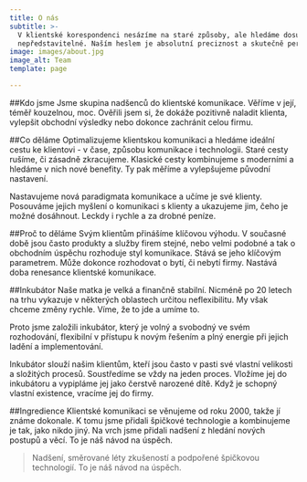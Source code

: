 ```yaml
---
title: O nás
subtitle: >-
  V klientské korespondenci nesázíme na staré způsoby, ale hledáme dosud
  nepředstavitelné. Naším heslem je absolutní preciznost a skutečně personalizovaná, funkční klientská komunikace.
image: images/about.jpg
image_alt: Team
template: page

---
```

##Kdo jsme 
Jsme skupina nadšenců do klientské komunikace. Věříme v její, téměř kouzelnou, moc. Ověřili jsem si, že dokáže pozitivně naladit klienta, vylepšit obchodní výsledky nebo dokonce zachránit celou firmu.

##Co děláme 
Optimalizujeme klientskou komunikaci a hledáme ideální cestu ke klientovi - v čase, způsobu komunikace i technologii. Staré cesty rušíme, či zásadně zkracujeme. Klasické cesty kombinujeme s moderními a hledáme v nich nové benefity. Ty pak měříme a vylepšujeme původní nastavení. 

Nastavujeme nová paradigmata komunikace a učíme je své klienty. Posouváme jejich myšlení o komunikaci s klienty a ukazujeme jim, čeho je možné dosáhnout. Leckdy i rychle a za drobné peníze.   
  
##Proč to děláme
Svým klientům přinášíme klíčovou výhodu. V současné době jsou často produkty a služby firem stejné, nebo velmi podobné a tak o obchodním úspěchu rozhoduje styl komunikace. Stává se jeho klíčovým parametrem. Může dokonce rozhodovat o bytí, či nebytí firmy. Nastává doba renesance klientské komunikace.  
 
##Inkubátor 
Naše matka je velká a finančně stabilní. Nicméně po 20 letech na trhu vykazuje v některých oblastech určitou neflexibilitu. My však chceme změny rychle. Víme, že to jde a umíme to.  

Proto jsme založili inkubátor, který je volný a svobodný ve svém rozhodování, flexibilní v přístupu k novým řešením a plný energie při jejich ladění a implementování. 

Inkubátor slouží našim klientům, kteří jsou často v pasti své vlastní velikosti a složitých procesů.  Soustředíme se vždy na jeden proces. Vložíme jej do inkubátoru a vypipláme jej jako čerstvě narozené dítě. Když je schopný vlastní existence, vracíme jej do firmy. 

##Ingredience 
Klientské komunikaci se věnujeme od roku 2000, takže jí známe dokonale. K tomu jsme přidali špičkové technologie a kombinujeme je tak, jako nikdo jiný. Na vrch jsme přidali nadšení z hledání nových postupů a věcí. To je náš návod na úspěch. 
    

> Nadšení, směrované léty zkušeností a podpořené špičkovou technologií. To je náš návod na úspěch. 